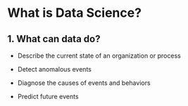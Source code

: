 # What is Data Science?

## 1. What can data do?

* Describe the current state of an organization or process

* Detect anomalous events

* Diagnose the causes of events and behaviors

* Predict future events
